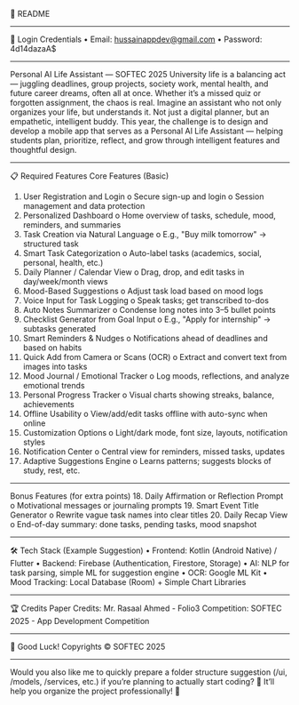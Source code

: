 
📄 README
________________________________________
🔐 Login Credentials
•	Email: hussainappdev@gmail.com
•	Password: 4d14dazaA$
________________________________________
Personal AI Life Assistant — SOFTEC 2025
University life is a balancing act — juggling deadlines, group projects, society work, mental health, and future career dreams, often all at once.
Whether it’s a missed quiz or forgotten assignment, the chaos is real.
Imagine an assistant who not only organizes your life, but understands it.
Not just a digital planner, but an empathetic, intelligent buddy.
This year, the challenge is to design and develop a mobile app that serves as a Personal AI Life Assistant — helping students plan, prioritize, reflect, and grow through intelligent features and thoughtful design.
________________________________________
📋 Required Features
Core Features (Basic)
1.	User Registration and Login
o	Secure sign-up and login
o	Session management and data protection
2.	Personalized Dashboard
o	Home overview of tasks, schedule, mood, reminders, and summaries
3.	Task Creation via Natural Language
o	E.g., "Buy milk tomorrow" → structured task
4.	Smart Task Categorization
o	Auto-label tasks (academics, social, personal, health, etc.)
5.	Daily Planner / Calendar View
o	Drag, drop, and edit tasks in day/week/month views
6.	Mood-Based Suggestions
o	Adjust task load based on mood logs
7.	Voice Input for Task Logging
o	Speak tasks; get transcribed to-dos
8.	Auto Notes Summarizer
o	Condense long notes into 3–5 bullet points
9.	Checklist Generator from Goal Input
o	E.g., "Apply for internship" → subtasks generated
10.	Smart Reminders & Nudges
o	Notifications ahead of deadlines and based on habits
11.	Quick Add from Camera or Scans (OCR)
o	Extract and convert text from images into tasks
12.	Mood Journal / Emotional Tracker
o	Log moods, reflections, and analyze emotional trends
13.	Personal Progress Tracker
o	Visual charts showing streaks, balance, achievements
14.	Offline Usability
o	View/add/edit tasks offline with auto-sync when online
15.	Customization Options
o	Light/dark mode, font size, layouts, notification styles
16.	Notification Center
o	Central view for reminders, missed tasks, updates
17.	Adaptive Suggestions Engine
o	Learns patterns; suggests blocks of study, rest, etc.
________________________________________
Bonus Features (for extra points)
18.	Daily Affirmation or Reflection Prompt
o	Motivational messages or journaling prompts
19.	Smart Event Title Generator
o	Rewrite vague task names into clear titles
20.	Daily Recap View
o	End-of-day summary: done tasks, pending tasks, mood snapshot
________________________________________
🛠️ Tech Stack (Example Suggestion)
•	Frontend: Kotlin (Android Native) / Flutter
•	Backend: Firebase (Authentication, Firestore, Storage)
•	AI: NLP for task parsing, simple ML for suggestion engine
•	OCR: Google ML Kit
•	Mood Tracking: Local Database (Room) + Simple Chart Libraries
________________________________________
🏆 Credits
Paper Credits: Mr. Rasaal Ahmed - Folio3
Competition: SOFTEC 2025 - App Development Competition
________________________________________
🚀 Good Luck!
Copyrights © SOFTEC 2025
________________________________________
Would you also like me to quickly prepare a folder structure suggestion (/ui, /models, /services, etc.) if you’re planning to actually start coding? 🌟 It’ll help you organize the project professionally! 🚀

